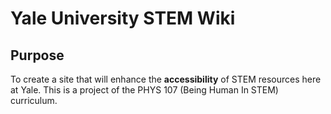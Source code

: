 # Yale University STEM Wiki
## Purpose
To create a site that will enhance the **accessibility** of 
STEM resources here at Yale. This is a project of the PHYS 107 (Being Human In STEM) curriculum.
